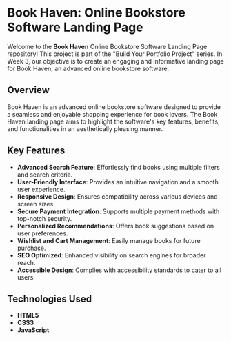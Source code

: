 # Book Haven: Online Bookstore Software Landing Page

Welcome to the **Book Haven** Online Bookstore Software Landing Page repository! This project is part of the "Build Your Portfolio Project" series. In Week 3, our objective is to create an engaging and informative landing page for Book Haven, an advanced online bookstore software.

## Overview

Book Haven is an advanced online bookstore software designed to provide a seamless and enjoyable shopping experience for book lovers. The Book Haven landing page aims to highlight the software's key features, benefits, and functionalities in an aesthetically pleasing manner.

## Key Features

- **Advanced Search Feature**: Effortlessly find books using multiple filters and search criteria.
- **User-Friendly Interface**: Provides an intuitive navigation and a smooth user experience.
- **Responsive Design**: Ensures compatibility across various devices and screen sizes.
- **Secure Payment Integration**: Supports multiple payment methods with top-notch security.
- **Personalized Recommendations**: Offers book suggestions based on user preferences.
- **Wishlist and Cart Management**: Easily manage books for future purchase.
- **SEO Optimized**: Enhanced visibility on search engines for broader reach.
- **Accessible Design**: Complies with accessibility standards to cater to all users.

## Technologies Used

- **HTML5**
- **CSS3**
- **JavaScript**
